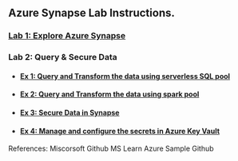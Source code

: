 ## Azure Synapse Lab Instructions.

### [Lab 1: Explore Azure Synapse](/lab/Explore%20Azure%20Synapse.pdf)

### Lab 2: Query & Secure Data
- #### [Ex 1: Query and Transform the data using serverless SQL pool](lab/Query%20and%20Transform%20the%20data%20using%20serverless%20SQL%20pool.pdf)
- #### [Ex 2: Query and Transform the data using spark pool](lab/Query%20and%20Transform%20the%20data%20using%20spark%20pool.pdf)
- #### [Ex 3: Secure Data in Synapse](lab/Secure%20Data%20in%20Synapse.pdf)
- #### [Ex 4: Manage and configure the secrets in Azure Key Vault](lab/Manage%20and%20configure%20the%20secrets%20in%20Azure%20Key%20Vault.pdf)

References:
  Miscorsoft Github
  MS Learn
  Azure Sample Github
